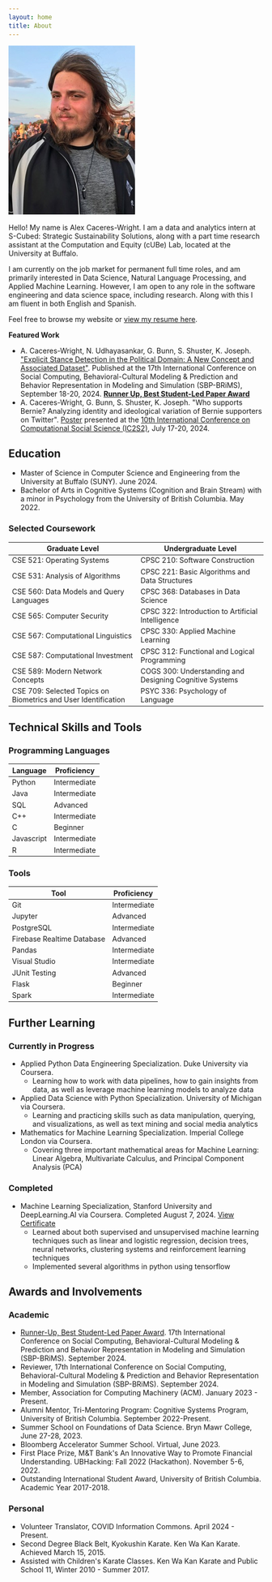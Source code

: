 ```yaml
---
layout: home
title: About
---
```


![Alex Headshot](img/sunset_profile.JPG)

Hello! My name is Alex Caceres-Wright. I am a data and analytics intern at S-Cubed: Strategic Sustainability Solutions, along with a part time research assistant at the Computation and Equity (cUBe) Lab, located at the University at Buffalo.

I am currently on the job market for permanent full time roles, and am primarily interested in Data Science, Natural Language Processing, and Applied Machine Learning. However, I am open to any role in the software engineering and data science space, including research. Along with this I am fluent in both English and Spanish.

Feel free to browse my website or [view my resume here](documents/Alex_Caceres-Wright_Resume.pdf).

**Featured Work**

* A. Caceres-Wright, N. Udhayasankar, G. Bunn, S. Shuster, K. Joseph. ["Explicit Stance Detection in the Political Domain: A New Concept and Associated Dataset"](https://link.springer.com/chapter/10.1007/978-3-031-72241-7_1). Published at the 17th International Conference on Social Computing, Behavioral-Cultural Modeling & Prediction and Behavior Representation in Modeling and Simulation (SBP-BRiMS), September 18-20, 2024. **[Runner Up, Best Student-Led Paper Award](documents/2024_SBP-BRiMS%20Award.pdf)**
* A. Caceres-Wright, G. Bunn, S. Shuster, K. Joseph. "Who supports Bernie? Analyzing identity and ideological variation of Bernie supporters on Twitter". [Poster](documents/Ic2s2_Poster.pdf) presented at the [10th International Conference on Computational Social Science (IC2S2)](https://ic2s2-2024.org/), July 17-20, 2024.

## Education

* Master of Science in Computer Science and Engineering from the University at Buffalo (SUNY). June 2024.
* Bachelor of Arts in Cognitive Systems (Cognition and Brain Stream) with a minor in Psychology from the University of British Columbia. May 2022.

### Selected Coursework

|Graduate Level|Undergraduate Level|
|-------------------|--------------|
|CSE 521: Operating Systems|CPSC 210: Software Construction|
|CSE 531: Analysis of Algorithms|CPSC 221: Basic Algorithms and Data Structures|
|CSE 560: Data Models and Query Languages|CPSC 368: Databases in Data Science|
|CSE 565: Computer Security|CPSC 322: Introduction to Artificial Intelligence|
|CSE 567: Computational Linguistics|CPSC 330: Applied Machine Learning|
|CSE 587: Computational Investment|CPSC 312: Functional and Logical Programming|
|CSE 589: Modern Network Concepts|COGS 300: Understanding and Designing Cognitive Systems|
|CSE 709: Selected Topics on Biometrics and User Identification|PSYC 336: Psychology of Language|

## Technical Skills and Tools

### Programming Languages

|Language|Proficiency|
|--------|----------|
|Python|Intermediate|
|Java|Intermediate|
|SQL|Advanced|
|C++|Intermediate|
|C| Beginner|
|Javascript| Intermediate|
|R| Intermediate|

### Tools

| Tool | Proficiency |
|------|------------|
|Git|Intermediate|
|Jupyter|Advanced|
|PostgreSQL|Intermediate|
|Firebase Realtime Database|Advanced|
|Pandas|Intermediate|
|Visual Studio|Intermediate|
|JUnit Testing|Advanced|
|Flask|Beginner|
|Spark|Intermediate|

## Further Learning

### Currently in Progress

* Applied Python Data Engineering Specialization. Duke University via Coursera.
  * Learning how to work with data pipelines, how to gain insights from data, as well as leverage machine learning models to analyze data  
* Applied Data Science with Python Specialization. University of Michigan via Coursera.
  * Learning and practicing skills such as data manipulation, querying, and visualizations, as well as text mining and social media analytics
* Mathematics for Machine Learning Specialization. Imperial College London via Coursera.
  * Covering three important mathematical areas for Machine Learning: Linear Algebra, Multivariate Calculus, and Principal Component Analysis (PCA)

### Completed

* Machine Learning Specialization, Stanford University and DeepLearning.AI via Coursera. Completed August 7, 2024. [View Certificate](documents/certificates/Stamford%20AI:ML%20Specialization%20Certificates.pdf)
  * Learned about both supervised and unsupervised machine learning techniques such as linear and logistic regression, decision trees, neural networks, clustering systems and reinforcement learning techniques
  * Implemented several algorithms in python using tensorflow

## Awards and Involvements

### Academic

* [Runner-Up, Best Student-Led Paper Award](documents/2024_SBP-BRiMS%20Award.pdf). 17th International Conference on Social Computing, Behavioral-Cultural Modeling & Prediction and Behavior Representation in Modeling and Simulation (SBP-BRiMS). September 2024.
* Reviewer, 17th International Conference on Social Computing, Behavioral-Cultural Modeling & Prediction and Behavior Representation in Modeling and Simulation (SBP-BRiMS). September 2024.
* Member, Association for Computing Machinery (ACM). January 2023 - Present.
* Alumni Mentor, Tri-Mentoring Program: Cognitive Systems Program, University of British Columbia. September 2022-Present.
* Summer School on Foundations of Data Science. Bryn Mawr College, June 27-28, 2023.
* Bloomberg Accelerator Summer School. Virtual, June 2023.
* First Place Prize, M&T Bank's An Innovative Way to Promote Financial Understanding. UBHacking: Fall 2022 (Hackathon). November 5-6, 2022.
* Outstanding International Student Award, University of British Columbia. Academic Year 2017-2018.

### Personal

* Volunteer Translator, COVID Information Commons. April 2024 - Present.
* Second Degree Black Belt, Kyokushin Karate. Ken Wa Kan Karate. Achieved March 15, 2015.
* Assisted with Children's Karate Classes. Ken Wa Kan Karate and Public School 11, Winter 2010 - Summer 2017.
